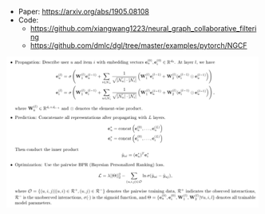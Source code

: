* Paper: https://arxiv.org/abs/1905.08108
* Code: 
  * https://github.com/xiangwang1223/neural_graph_collaborative_filtering
  * https://github.com/dmlc/dgl/tree/master/examples/pytorch/NGCF

![ngcf](./artifacts/ngcf_1.png)

